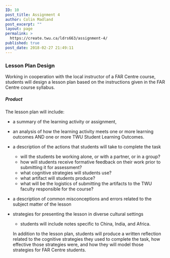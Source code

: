 ```yaml
---
ID: 10
post_title: Assignment 4
author: Colin Madland
post_excerpt: ""
layout: page
permalink: >
  https://create.twu.ca/ldrs663/assignment-4/
published: true
post_date: 2018-02-27 21:49:11
---
```

### Lesson Plan Design

Working in cooperation with the local instructor of a FAR Centre course, students will design a lesson plan based on the instructions given in the FAR Centre course syllabus.

##### Product

 The lesson plan will include:
 - a summary of the learning activity or assignment,
 - an analysis of how the learning activity meets one or more learning outcomes AND one or more TWU Student Learning Outcomes.
 - a description of the actions that students will take to complete the task
   - will the students be working alone, or with a partner, or in a group?
   - how will students receive formative feedback on their work prior to submitting it for assessment?
   - what cognitive strategies will students use?
   - what artifact will students produce?
   - what will be the logistics of submitting the artifacts to the TWU faculty responsible for the course?
 - a description of common misconceptions and errors related to the subject matter of the lesson
 - strategies for presenting the lesson in diverse cultural settings
   - students will include notes specific to China, India, and Africa.

   In addition to the lesson plan, students will produce a written reflection related to the cognitive strategies they used to complete the task, how effective those strategies were, and how they will model those strategies for FAR Centre students.
